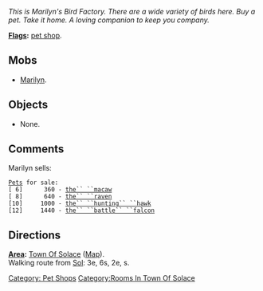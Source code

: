 *This is Marilyn's Bird Factory. There are a wide variety of birds here.
Buy a pet. Take it home. A loving companion to keep you company.*

**[Flags](:Category:_Room_Types.md "wikilink"):** [pet
shop](:Category:_Pet_Shops.md "wikilink").  

## Mobs

-   [Marilyn](Marilyn "wikilink").

## Objects

-   None.

## Comments

Marilyn sells:

[`Pets`](:Category:_Pets.md "wikilink")` for sale:`  
`[ 6]      360 - `[`the`` ``macaw`](Macaw.md "wikilink")  
`[ 8]      640 - `[`the`` ``raven`](Raven.md "wikilink")  
`[10]     1000 - `[`the`` ``hunting`` ``hawk`](Hunting_Hawk.md "wikilink")  
`[12]     1440 - `[`the`` ``battle`` ``falcon`](Battle_Falcon.md "wikilink")

## Directions

**[Area](:Category:_Areas.md "wikilink"):** [Town Of
Solace](:Category:_Town_Of_Solace.md "wikilink")
([Map](Town_Of_Solace_Map.md "wikilink")).  
Walking route from [Sol](Sol "wikilink"): 3e, 6s, 2e, s.  

[Category: Pet Shops](Category:_Pet_Shops "wikilink") [Category:Rooms In
Town Of Solace](Category:Rooms_In_Town_Of_Solace "wikilink")
